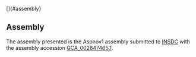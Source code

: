 []{#assembly}

Assembly
--------

The assembly presented is the Aspnov1 assembly submitted to
[INSDC](http://www.insdc.org) with the assembly accession
[GCA\_002847465.1](http://www.ebi.ac.uk/ena/data/view/GCA_002847465.1).
